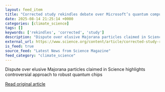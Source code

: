 ```yaml
---
layout: feed_item
title: "Corrected study rekindles debate over Microsoft’s quantum computing research"
date: 2025-08-14 21:25:14 +0000
categories: [climate_science]
tags: []
keywords: ['rekindles', 'corrected', 'study']
description: "Dispute over elusive Majorana particles claimed in Science highlights controversial approach to robust quantum chips"
external_url: https://www.science.org/content/article/corrected-study-rekindles-debate-over-microsoft-s-quantum-computing-research
is_feed: true
source_feed: "Latest News from Science Magazine"
feed_category: "climate_science"
---
```


Dispute over elusive Majorana particles claimed in Science highlights controversial approach to robust quantum chips

[Read original article](https://www.science.org/content/article/corrected-study-rekindles-debate-over-microsoft-s-quantum-computing-research)
